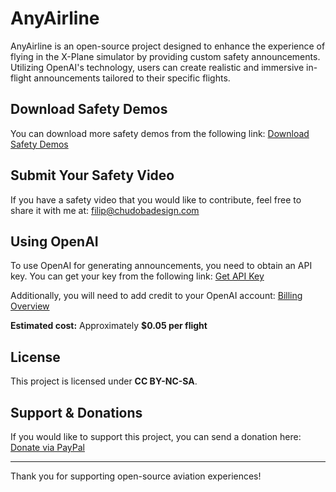 # AnyAirline

AnyAirline is an open-source project designed to enhance the experience of flying in the X-Plane simulator by providing custom safety announcements. Utilizing OpenAI's technology, users can create realistic and immersive in-flight announcements tailored to their specific flights.

## Download Safety Demos

You can download more safety demos from the following link:
[Download Safety Demos](https://www.dropbox.com/scl/fo/4vc85z6k44q3uwe708aks/ADHEl6Se4PudgLklqVT-DWQ?rlkey=drly6bogz7gg5c7eaibb0s48e&st=03bel0dg&dl=0)

## Submit Your Safety Video

If you have a safety video that you would like to contribute, feel free to share it with me at:
[filip@chudobadesign.com](mailto:filip@chudobadesign.com)

## Using OpenAI

To use OpenAI for generating announcements, you need to obtain an API key. You can get your key from the following link:
[Get API Key](https://platform.openai.com/settings/organization/api-keys)

Additionally, you will need to add credit to your OpenAI account:
[Billing Overview](https://platform.openai.com/settings/organization/billing/overview)

**Estimated cost:** Approximately **$0.05 per flight**

## License

This project is licensed under **CC BY-NC-SA**.

## Support & Donations

If you would like to support this project, you can send a donation here:
[Donate via PayPal](https://www.paypal.com/paypalme/filipchudoba)

---
Thank you for supporting open-source aviation experiences!


